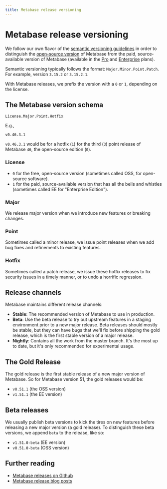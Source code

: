 ```yaml
---
title: Metabase release versioning
---
```


# Metabase release versioning

We follow our own flavor of the [semantic versioning guidelines](https://semver.org/) in order to distinguish the [open-source version](https://www.metabase.com/product/starter) of Metabase from the paid, source-available version of Metabase (available in the [Pro](https://www.metabase.com/product/pro) and [Enterprise](https://www.metabase.com/product/enterprise) plans).

Semantic versioning typically follows the format: `Major.Minor.Point.Patch`. For example, version `3.15.2` or `3.15.2.1`.

With Metabase releases, we prefix the version with a `0` or `1`, depending on the license.

## The Metabase version schema

```
License.Major.Point.Hotfix
```

E.g.,

```
v0.46.3.1
```

`v0.46.3.1` would be for a hotfix (`1`) for the third (`3`) point release of Metabase `46`, the open-source edition (`0`).

### License

- `0` for the free, open-source version (sometimes called OSS, for open-source software).
- `1` for the paid, source-available version that has all the bells and whistles (sometimes called EE for "Enterprise Edition").

### Major

We release major version when we introduce new features or breaking changes.

### Point

Sometimes called a minor release, we issue point releases when we add bug fixes and refinements to existing features.

### Hotfix

Sometimes called a patch release, we issue these hotfix releases to fix security issues in a timely manner, or to undo a horrific regression.

## Release channels

Metabase maintains different release channels:

- **Stable**: The recommended version of Metabase to use in production.
- **Beta**: Use the beta release to try out upstream features in a staging environment prior to a new major release. Beta releases should mostly be stable, but they can have bugs that we'll fix before shipping the gold release, which is the first stable version of a major release.
- **Nightly**: Contains all the work from the master branch. It's the most up to date, but it's only recommended for experimental usage.

## The Gold Release

The gold release is the first stable release of a new major version of Metabase. So for Metabase version 51, the gold releases would be:

- `v0.51.1` (the OSS version)
- `v1.51.1` (the EE version)

## Beta releases

We usually publish beta versions to kick the tires on new features before releasing a new major version (a gold release). To distinguish these beta versions, we append `beta` to the release, like so:

- `v1.51.0-beta` (EE version)
- `v0.51.0-beta` (OSS version)

## Further reading

- [Metabase releases on Github](https://github.com/metabase/metabase/releases)
- [Metabase release blog posts](https://www.metabase.com/releases)
